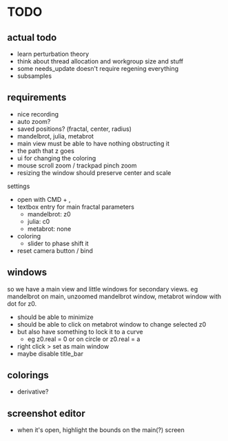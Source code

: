 # TODO

## actual todo

- learn perturbation theory
- think about thread allocation and workgroup size and stuff
- some needs_update doesn't require regening everything
- subsamples

## requirements

- nice recording
- auto zoom?
- saved positions? (fractal, center, radius)
- mandelbrot, julia, metabrot
- main view must be able to have nothing obstructing it
- the path that z goes
- ui for changing the coloring
- mouse scroll zoom / trackpad pinch zoom
- resizing the window should preserve center and scale

settings

- open with CMD + ,
- textbox entry for main fractal parameters
    - mandelbrot: z0
    - julia: c0
    - metabrot: none
- coloring
    - slider to phase shift it
- reset camera button / bind

## windows

so we have a main view and little windows for secondary views.
eg mandelbrot on main, unzoomed mandelbrot window, metabrot window with dot for z0.

- should be able to minimize
- should be able to click on metabrot window to change selected z0
- but also have something to lock it to a curve
    - eg z0.real = 0 or on circle or z0.real = a
- right click > set as main window
- maybe disable title_bar

## colorings

- derivative?

## screenshot editor

- when it's open, highlight the bounds on the main(?) screen
